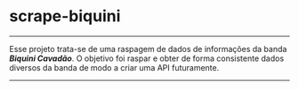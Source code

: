 scrape-biquini
==============

------------------------------------------------------------------------

Esse projeto trata-se de uma raspagem de dados de informações da banda
***Biquini Cavadão***. O objetivo foi raspar e obter de forma
consistente dados diversos da banda de modo a criar uma API futuramente.

------------------------------------------------------------------------
